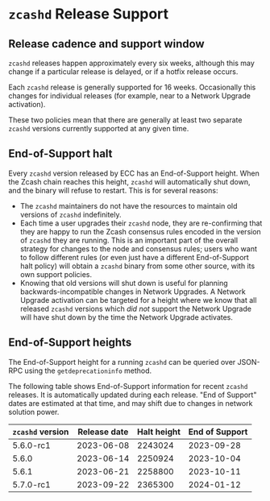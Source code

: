 # `zcashd` Release Support

## Release cadence and support window

`zcashd` releases happen approximately every six weeks, although this may change if a
particular release is delayed, or if a hotfix release occurs.

Each `zcashd` release is generally supported for 16 weeks. Occasionally this changes for
individual releases (for example, near to a Network Upgrade activation).

These two policies mean that there are generally at least two separate `zcashd` versions
currently supported at any given time.

## End-of-Support halt

Every `zcashd` version released by ECC has an End-of-Support height. When the Zcash chain
reaches this height, `zcashd` will automatically shut down, and the binary will refuse to
restart. This is for several reasons:

- The `zcashd` maintainers do not have the resources to maintain old versions of `zcashd`
  indefinitely.
- Each time a user upgrades their `zcashd` node, they are re-confirming that they are
  happy to run the Zcash consensus rules encoded in the version of `zcashd` they are
  running. This is an important part of the overall strategy for changes to the node and
  consensus rules; users who want to follow different rules (or even just have a different
  End-of-Support halt policy) will obtain a `zcashd` binary from some other source, with
  its own support policies.
- Knowing that old versions will shut down is useful for planning backwards-incompatible
  changes in Network Upgrades. A Network Upgrade activation can be targeted for a height
  where we know that all released `zcashd` versions which _did not_ support the Network
  Upgrade will have shut down by the time the Network Upgrade activates.

## End-of-Support heights

The End-of-Support height for a running `zcashd` can be queried over JSON-RPC using the
`getdeprecationinfo` method.

The following table shows End-of-Support information for recent `zcashd` releases. It is
automatically updated during each release. "End of Support" dates are estimated at that
time, and may shift due to changes in network solution power.

<!-- RELEASE_SCRIPT_START_MARKER - If you make changes here, check make-release.py -->
| `zcashd` version | Release date | Halt height | End of Support |
| ---------------- | ------------ | ----------- | -------------- |
| 5.6.0-rc1 | 2023-06-08 | 2243024 | 2023-09-28 |
| 5.6.0 | 2023-06-14 | 2250924 | 2023-10-04 |
| 5.6.1 | 2023-06-21 | 2258800 | 2023-10-11 |
| 5.7.0-rc1 | 2023-09-22 | 2365300 | 2024-01-12 |
<!-- RELEASE_SCRIPT_END_MARKER -->
